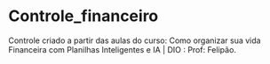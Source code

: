 # Controle_financeiro
Controle criado a partir das aulas do curso: Como organizar sua vida Financeira com Planilhas Inteligentes e IA | DIO : Prof: Felipão.
